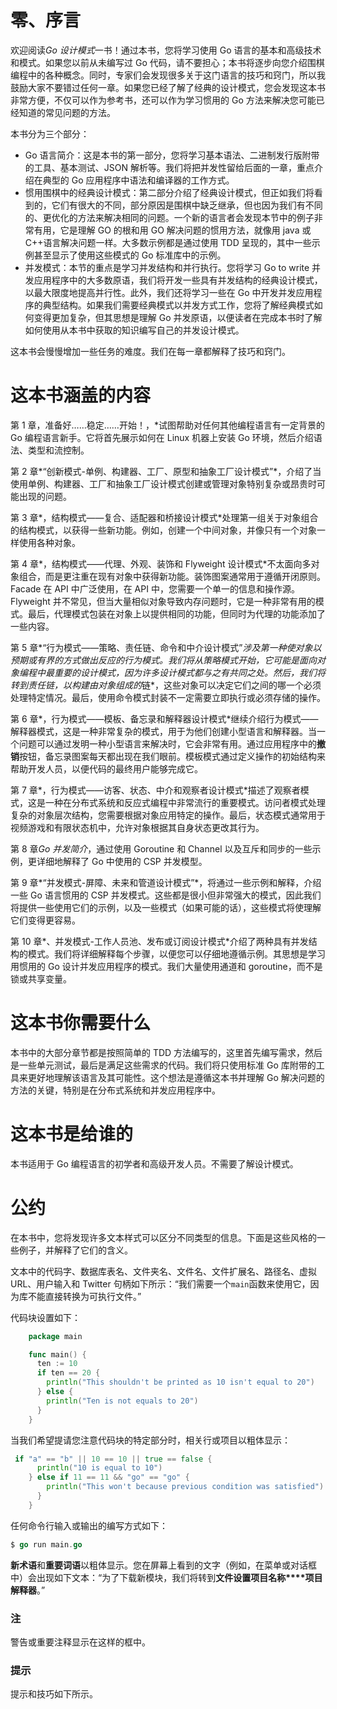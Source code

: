 # 零、序言

欢迎阅读*Go 设计模式*一书！通过本书，您将学习使用 Go 语言的基本和高级技术和模式。如果您以前从未编写过 Go 代码，请不要担心；本书将逐步向您介绍围棋编程中的各种概念。同时，专家们会发现很多关于这门语言的技巧和窍门，所以我鼓励大家不要错过任何一章。如果您已经了解了经典的设计模式，您会发现这本书非常方便，不仅可以作为参考书，还可以作为学习惯用的 Go 方法来解决您可能已经知道的常见问题的方法。

本书分为三个部分：

*   Go 语言简介：这是本书的第一部分，您将学习基本语法、二进制发行版附带的工具、基本测试、JSON 解析等。我们将把并发性留给后面的一章，重点介绍在典型的 Go 应用程序中语法和编译器的工作方式。
*   惯用围棋中的经典设计模式：第二部分介绍了经典设计模式，但正如我们将看到的，它们有很大的不同，部分原因是围棋中缺乏继承，但也因为我们有不同的、更优化的方法来解决相同的问题。一个新的语言者会发现本节中的例子非常有用，它是理解 GO 的根和用 GO 解决问题的惯用方法，就像用 java 或 C++语言解决问题一样。大多数示例都是通过使用 TDD 呈现的，其中一些示例甚至显示了使用这些模式的 Go 标准库中的示例。
*   并发模式：本节的重点是学习并发结构和并行执行。您将学习 Go to write 并发应用程序中的大多数原语，我们将开发一些具有并发结构的经典设计模式，以最大限度地提高并行性。此外，我们还将学习一些在 Go 中开发并发应用程序的典型结构。如果我们需要经典模式以并发方式工作，您将了解经典模式如何变得更加复杂，但其思想是理解 Go 并发原语，以便读者在完成本书时了解如何使用从本书中获取的知识编写自己的并发设计模式。

这本书会慢慢增加一些任务的难度。我们在每一章都解释了技巧和窍门。

# 这本书涵盖的内容

第 1 章，准备好……稳定……开始！，*试图帮助对任何其他编程语言有一定背景的 Go 编程语言新手。它将首先展示如何在 Linux 机器上安装 Go 环境，然后介绍语法、类型和流控制。

第 2 章*“创新模式-单例、构建器、工厂、原型和抽象工厂设计模式”*，介绍了当使用单例、构建器、工厂和抽象工厂设计模式创建或管理对象特别复杂或昂贵时可能出现的问题。

第 3 章*，结构模式——复合、适配器和桥接设计模式*处理第一组关于对象组合的结构模式，以获得一些新功能。例如，创建一个中间对象，并像只有一个对象一样使用各种对象。

第 4 章*，结构模式——代理、外观、装饰和 Flyweight 设计模式*不太面向多对象组合，而是更注重在现有对象中获得新功能。装饰图案通常用于遵循开闭原则。Facade 在 API 中广泛使用，在 API 中，您需要一个单一的信息和操作源。Flyweight 并不常见，但当大量相似对象导致内存问题时，它是一种非常有用的模式。最后，代理模式包装在对象上以提供相同的功能，但同时为代理的功能添加了一些内容。

第 5 章*“行为模式——策略、责任链、命令和中介设计模式”*涉及第一种使对象以预期或有界的方式做出反应的行为模式。我们将从策略模式开始，它可能是面向对象编程中最重要的设计模式，因为许多设计模式都与之有共同之处。然后，我们将转到责任链，以构建由对象组成的*链*，这些对象可以决定它们之间的哪一个必须处理特定情况。最后，使用命令模式封装不一定需要立即执行或必须存储的操作。

第 6 章*，行为模式——模板、备忘录和解释器设计模式*继续介绍行为模式——解释器模式，这是一种非常复杂的模式，用于为他们创建小型语言和解释器。当一个问题可以通过发明一种小型语言来解决时，它会非常有用。通过应用程序中的**撤销**按钮，备忘录图案每天都出现在我们眼前。模板模式通过定义操作的初始结构来帮助开发人员，以便代码的最终用户能够完成它。

第 7 章*，行为模式——访客、状态、中介和观察者设计模式*描述了观察者模式，这是一种在分布式系统和反应式编程中非常流行的重要模式。访问者模式处理复杂的对象层次结构，您需要根据对象应用特定的操作。最后，状态模式通常用于视频游戏和有限状态机中，允许对象根据其自身状态更改其行为。

第 8 章*Go 并发简介*，通过使用 Goroutine 和 Channel 以及互斥和同步的一些示例，更详细地解释了 Go 中使用的 CSP 并发模型。

第 9 章*“并发模式-屏障、未来和管道设计模式”*，将通过一些示例和解释，介绍一些 Go 语言惯用的 CSP 并发模式。这些都是很小但非常强大的模式，因此我们将提供一些使用它们的示例，以及一些模式（如果可能的话），这些模式将使理解它们变得更容易。

第 10 章*、并发模式-工作人员池、发布或订阅设计模式*介绍了两种具有并发结构的模式。我们将详细解释每个步骤，以便您可以仔细地遵循示例。其思想是学习用惯用的 Go 设计并发应用程序的模式。我们大量使用通道和 goroutine，而不是锁或共享变量。

# 这本书你需要什么

本书中的大部分章节都是按照简单的 TDD 方法编写的，这里首先编写需求，然后是一些单元测试，最后是满足这些需求的代码。我们将只使用标准 Go 库附带的工具来更好地理解该语言及其可能性。这个想法是遵循这本书并理解 Go 解决问题的方法的关键，特别是在分布式系统和并发应用程序中。

# 这本书是给谁的

本书适用于 Go 编程语言的初学者和高级开发人员。不需要了解设计模式。

# 公约

在本书中，您将发现许多文本样式可以区分不同类型的信息。下面是这些风格的一些例子，并解释了它们的含义。

文本中的代码字、数据库表名、文件夹名、文件名、文件扩展名、路径名、虚拟 URL、用户输入和 Twitter 句柄如下所示：“我们需要一个`main`函数来使用它，因为库不能直接转换为可执行文件。”

代码块设置如下：

```go
    package main

    func main() {
      ten := 10
      if ten == 20 {
        println("This shouldn't be printed as 10 isn't equal to 20")
      } else {
        println("Ten is not equals to 20")
      }
    }
```

当我们希望提请您注意代码块的特定部分时，相关行或项目以粗体显示：

```go
 if "a" == "b" || 10 == 10 || true == false {
      println("10 is equal to 10")
    } else if 11 == 11 && "go" == "go" {
        println("This won't because previous condition was satisfied")
      }
    }
```

任何命令行输入或输出的编写方式如下：

```go
$ go run main.go

```

**新术语**和**重要词语**以粗体显示。您在屏幕上看到的文字（例如，在菜单或对话框中）会出现如下文本：“为了下载新模块，我们将转到**文件****设置****项目名称****项目解释器**。”

### 注

警告或重要注释显示在这样的框中。

### 提示

提示和技巧如下所示。

